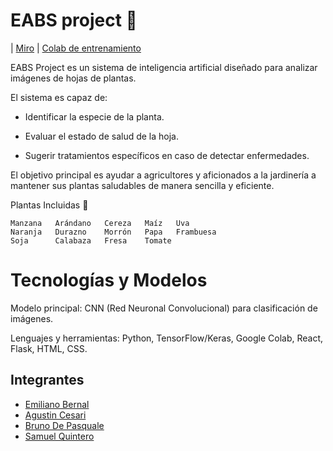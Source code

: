 
# EABS project 🌿
| [Miro](https://miro.com/app/board/uXjVJOuK2-o=/?share_link_id=926940224853)
| [Colab de entrenamiento](https://colab.research.google.com/drive/1_SliUaMsSbO45PygoQc_1HLC5ErkKeLw?usp=sharing)

EABS Project es un sistema de inteligencia artificial diseñado para analizar imágenes de hojas de plantas.

El sistema es capaz de:

* Identificar la especie de la planta.

* Evaluar el estado de salud de la hoja.

* Sugerir tratamientos específicos en caso de detectar enfermedades.

El objetivo principal es ayudar a agricultores y aficionados a la jardinería a mantener sus plantas saludables de manera sencilla y eficiente.

Plantas Incluidas 🌱

```
Manzana   Arándano   Cereza   Maíz   Uva
Naranja   Durazno    Morrón   Papa   Frambuesa
Soja      Calabaza   Fresa    Tomate
```





# Tecnologías y Modelos

Modelo principal: CNN (Red Neuronal Convolucional) para clasificación de imágenes.

Lenguajes y herramientas: Python, TensorFlow/Keras, Google Colab, React, Flask, HTML, CSS.


## Integrantes 

- [Emiliano Bernal](https://www.github.com/EmiBernal)
- [Agustin Cesari](https://www.github.com/AgusCesari)
- [Bruno De Pasquale](https://www.github.com/Brunodepas)
- [Samuel Quintero](https://www.github.com/Samquintero22)
